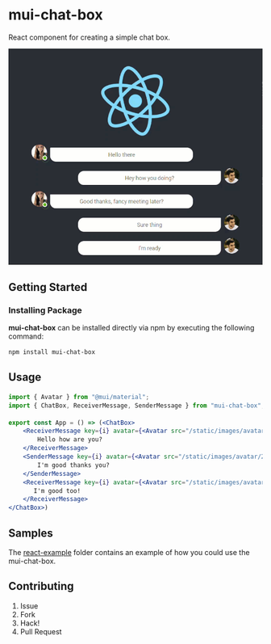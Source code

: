 # mui-chat-box

React component for creating a simple chat box.

[![mui-chat-box preview](/preview.gif)](https://kevsoft.net/mui-chat-box/)

## Getting Started

### Installing Package

**mui-chat-box** can be installed directly via npm by executing the following command:

```powershell
npm install mui-chat-box
```

## Usage

```jsx
import { Avatar } from "@mui/material";
import { ChatBox, ReceiverMessage, SenderMessage } from "mui-chat-box";

export const App = () => (<ChatBox>
    <ReceiverMessage key={i} avatar={<Avatar src="/static/images/avatar/1.jpg" />}>
        Hello how are you?
    </ReceiverMessage>
    <SenderMessage key={i} avatar={<Avatar src="/static/images/avatar/2.jpg" />}>
        I'm good thanks you?
    </SenderMessage>
    <ReceiverMessage key={i} avatar={<Avatar src="/static/images/avatar/1.jpg" />}>
       I'm good too!
    </ReceiverMessage>
</ChatBox>)
```

## Samples

The [react-example](packages/app/react-example) folder contains an example of how you could use the mui-chat-box.

## Contributing

1. Issue
1. Fork
1. Hack!
1. Pull Request
